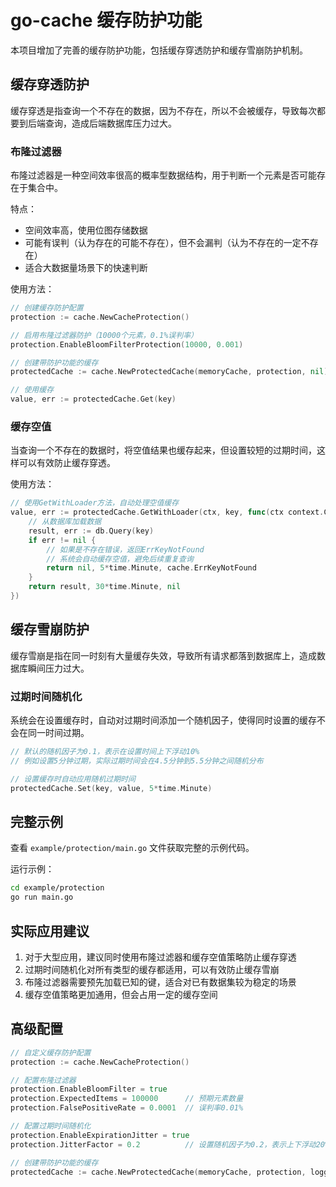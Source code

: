 # go-cache 缓存防护功能

本项目增加了完善的缓存防护功能，包括缓存穿透防护和缓存雪崩防护机制。

## 缓存穿透防护

缓存穿透是指查询一个不存在的数据，因为不存在，所以不会被缓存，导致每次都要到后端查询，造成后端数据库压力过大。

### 布隆过滤器

布隆过滤器是一种空间效率很高的概率型数据结构，用于判断一个元素是否可能存在于集合中。

特点：
- 空间效率高，使用位图存储数据
- 可能有误判（认为存在的可能不存在），但不会漏判（认为不存在的一定不存在）
- 适合大数据量场景下的快速判断

使用方法：

```go
// 创建缓存防护配置
protection := cache.NewCacheProtection()

// 启用布隆过滤器防护（10000个元素，0.1%误判率）
protection.EnableBloomFilterProtection(10000, 0.001)

// 创建带防护功能的缓存
protectedCache := cache.NewProtectedCache(memoryCache, protection, nil)

// 使用缓存
value, err := protectedCache.Get(key)
```

### 缓存空值

当查询一个不存在的数据时，将空值结果也缓存起来，但设置较短的过期时间，这样可以有效防止缓存穿透。

使用方法：

```go
// 使用GetWithLoader方法，自动处理空值缓存
value, err := protectedCache.GetWithLoader(ctx, key, func(ctx context.Context) (interface{}, time.Duration, error) {
    // 从数据库加载数据
    result, err := db.Query(key)
    if err != nil {
        // 如果是不存在错误，返回ErrKeyNotFound
        // 系统会自动缓存空值，避免后续重复查询
        return nil, 5*time.Minute, cache.ErrKeyNotFound
    }
    return result, 30*time.Minute, nil
})
```

## 缓存雪崩防护

缓存雪崩是指在同一时刻有大量缓存失效，导致所有请求都落到数据库上，造成数据库瞬间压力过大。

### 过期时间随机化

系统会在设置缓存时，自动对过期时间添加一个随机因子，使得同时设置的缓存不会在同一时间过期。

```go
// 默认的随机因子为0.1，表示在设置时间上下浮动10%
// 例如设置5分钟过期，实际过期时间会在4.5分钟到5.5分钟之间随机分布

// 设置缓存时自动应用随机过期时间
protectedCache.Set(key, value, 5*time.Minute)
```

## 完整示例

查看 `example/protection/main.go` 文件获取完整的示例代码。

运行示例：

```bash
cd example/protection
go run main.go
```

## 实际应用建议

1. 对于大型应用，建议同时使用布隆过滤器和缓存空值策略防止缓存穿透
2. 过期时间随机化对所有类型的缓存都适用，可以有效防止缓存雪崩
3. 布隆过滤器需要预先加载已知的键，适合对已有数据集较为稳定的场景
4. 缓存空值策略更加通用，但会占用一定的缓存空间

## 高级配置

```go
// 自定义缓存防护配置
protection := cache.NewCacheProtection()

// 配置布隆过滤器
protection.EnableBloomFilter = true
protection.ExpectedItems = 100000      // 预期元素数量
protection.FalsePositiveRate = 0.0001  // 误判率0.01%

// 配置过期时间随机化
protection.EnableExpirationJitter = true
protection.JitterFactor = 0.2          // 设置随机因子为0.2，表示上下浮动20%

// 创建带防护功能的缓存
protectedCache := cache.NewProtectedCache(memoryCache, protection, logger)
``` 